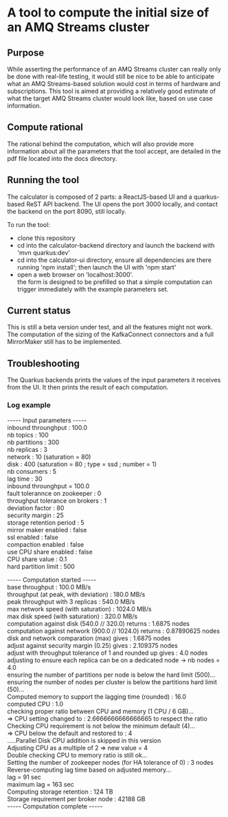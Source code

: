 # A tool to compute the initial size of an AMQ Streams cluster


## Purpose
While asserting the performance of an AMQ Streams cluster can really only be done with real-life testing, it would still be nice to be able to anticipate what an AMQ Streams-based solution would cost in terms of hardware and subscriptions.
This tool is aimed at providing a relatively good estimate of what the target AMQ Streams cluster would look like, based on use case information.


## Compute rational
The rational behind the computation, which will also provide more information about all the parameters that the tool accept, are detailed in the pdf file located into the docs directory.


## Running the tool

The calculator is composed of 2 parts: a ReactJS-based UI and a quarkus-based ReST API backend.
The UI opens the port 3000 locally, and contact the backend on the port 8090, still locally.

To run the tool:
- clone this repository
- cd into the calculator-backend directory and launch the backend with 'mvn quarkus:dev'
- cd into the calculator-ui directory, ensure all dependencies are there running 'npm install'; then launch the UI with 'npm start'
- open a web browser on 'localhost:3000'.  
  the form is designed to be prefilled so that a simple computation can trigger immediately with the example parameters set.

## Current status
This is still a beta version under test, and all the features might not work.
The computation of the sizing of the KafkaConnect connectors and a full MirrorMaker still has to be implemented.

## Troubleshooting
The Quarkus backends prints the values of the input parameters it receives from the UI.
It then prints the result of each computation.

### Log example
----- Input parameters -----  
inbound throunghput : 100.0  
nb topics : 100  
nb partitions :  300  
nb replicas : 3  
network : 10 (saturation = 80)  
disk : 400 (saturation = 80 ; type = ssd ; number = 1)  
nb consumers : 5  
lag time : 30  
inbound throunghput = 100.0  
fault tolerannce on zookeeper : 0  
throughput tolerance on brokers : 1  
deviation factor : 80  
security margin : 25  
storage retention period : 5  
mirror maker enabled : false  
ssl enabled : false  
compaction enabled : false  
use CPU share enabled : false  
CPU share value : 0.1  
hard partition limit : 500  


----- Computation started -----  
base throughput : 100.0 MB/s  
throughput (at peak, with deviation) : 180.0 MB/s  
peak throughput with 3 replicas : 540.0 MB/s  
max network speed (with saturation) : 1024.0 MB/s  
max disk speed (with saturation) : 320.0 MB/s  
computation against disk (540.0 // 320.0) returns : 1.6875 nodes  
computation against network (900.0 // 1024.0) returns : 0.87890625 nodes  
disk and network comparation (max) gives : 1.6875 nodes  
adjust against security margin (0.25) gives : 2.109375 nodes  
adjust with throughput tolerance of 1 and rounded up gives : 4.0 nodes  
adjusting to ensure each replica can be on a dedicated node -> nb nodes = 4.0  
ensuring the number of partitions per node is below the hard limit (500)...  
ensuring the number of nodes per cluster is below the partitions hard limit (50)...  
Computed memory to support the lagging time (rounded) : 16.0  
computed CPU : 1.0  
checking proper ratio between CPU and memory (1 CPU / 6 GB)...  
=> CPU setting changed to : 2.6666666666666665 to respect the ratio  
Checking CPU requirement is not below the minimum default (4)...  
=> CPU below the default and restored to : 4  
.....Parallel Disk CPU addition is skipped in this version  
Adjusting CPU as a multiple of 2 => new value = 4  
Double checking CPU to memory ratio is still ok...  
Setting the number of zookeeper nodes (for HA tolerance of 0) : 3 nodes  
Reverse-computing lag time based on adjusted memory...  
lag = 91 sec  
maximum lag = 163 sec  
Computing storage retention : 124 TB  
Storage requirement per broker node : 42188 GB  
----- Computation complete -----  


